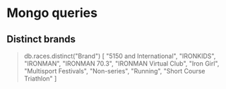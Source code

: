 # Mongo queries

## Distinct brands
> db.races.distinct("Brand")
[
	"5150 and International",
	"IRONKIDS",
	"IRONMAN",
	"IRONMAN 70.3",
	"IRONMAN Virtual Club",
	"Iron Girl",
	"Multisport Festivals",
	"Non-series",
	"Running",
	"Short Course Triathlon"
]
